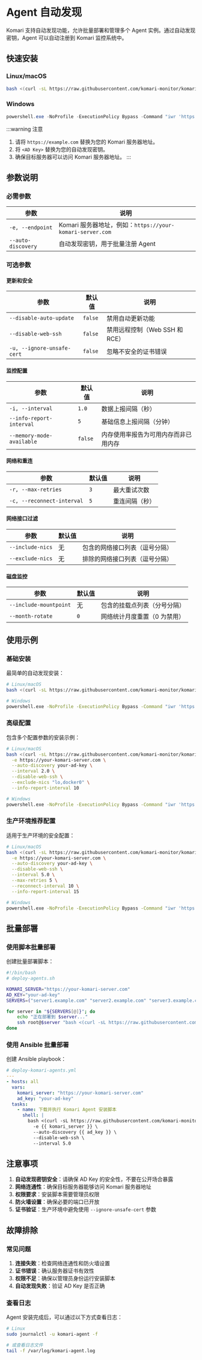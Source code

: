 # Agent 自动发现

Komari 支持自动发现功能，允许批量部署和管理多个 Agent 实例。通过自动发现密钥，Agent 可以自动注册到 Komari 监控系统中。

## 快速安装

### Linux/macOS

```bash
bash <(curl -sL https://raw.githubusercontent.com/komari-monitor/komari-agent/refs/heads/main/install.sh) -e https://example.com --auto-discovery <AD Key>
```

### Windows

```powershell
powershell.exe -NoProfile -ExecutionPolicy Bypass -Command "iwr 'https://raw.githubusercontent.com/komari-monitor/komari-agent/refs/heads/main/install.ps1' -UseBasicParsing -OutFile 'install.ps1'; & '.\install.ps1' '-e' 'https://example.com' '--auto-discovery' '<AD Key>'"
```

:::warning 注意
1. 请将 `https://example.com` 替换为您的 Komari 服务器地址。
2. 将 `<AD Key>` 替换为您的自动发现密钥。
3. 确保目标服务器可以访问 Komari 服务器地址。
:::

## 参数说明

### 必需参数

| 参数 | 说明 |
|------|------|
| `-e, --endpoint` | Komari 服务器地址，例如：`https://your-komari-server.com` |
| `--auto-discovery` | 自动发现密钥，用于批量注册 Agent |

### 可选参数

#### 更新和安全

| 参数 | 默认值 | 说明 |
|------|--------|------|
| `--disable-auto-update` | `false` | 禁用自动更新功能 |
| `--disable-web-ssh` | `false` | 禁用远程控制（Web SSH 和 RCE） |
| `-u, --ignore-unsafe-cert` | `false` | 忽略不安全的证书错误 |

#### 监控配置

| 参数 | 默认值 | 说明 |
|------|--------|------|
| `-i, --interval` | `1.0` | 数据上报间隔（秒） |
| `--info-report-interval` | `5` | 基础信息上报间隔（分钟） |
| `--memory-mode-available` | `false` | 内存使用率报告为可用内存而非已用内存 |

#### 网络和重连

| 参数 | 默认值 | 说明 |
|------|--------|------|
| `-r, --max-retries` | `3` | 最大重试次数 |
| `-c, --reconnect-interval` | `5` | 重连间隔（秒） |

#### 网络接口过滤

| 参数 | 默认值 | 说明 |
|------|--------|------|
| `--include-nics` | 无 | 包含的网络接口列表（逗号分隔） |
| `--exclude-nics` | 无 | 排除的网络接口列表（逗号分隔） |

#### 磁盘监控

| 参数 | 默认值 | 说明 |
|------|--------|------|
| `--include-mountpoint` | 无 | 包含的挂载点列表（分号分隔） |
| `--month-rotate` | `0` | 网络统计月度重置（0 为禁用） |

## 使用示例

### 基础安装

最简单的自动发现安装：

```bash
# Linux/macOS
bash <(curl -sL https://raw.githubusercontent.com/komari-monitor/komari-agent/refs/heads/main/install.sh) -e https://your-komari-server.com --auto-discovery your-ad-key

# Windows
powershell.exe -NoProfile -ExecutionPolicy Bypass -Command "iwr 'https://raw.githubusercontent.com/komari-monitor/komari-agent/refs/heads/main/install.ps1' -UseBasicParsing -OutFile 'install.ps1'; & '.\install.ps1' '-e' 'https://your-komari-server.com' '--auto-discovery' 'your-ad-key'"
```

### 高级配置

包含多个配置参数的安装示例：

```bash
# Linux/macOS
bash <(curl -sL https://raw.githubusercontent.com/komari-monitor/komari-agent/refs/heads/main/install.sh) \
  -e https://your-komari-server.com \
  --auto-discovery your-ad-key \
  --interval 2.0 \
  --disable-web-ssh \
  --exclude-nics "lo,docker0" \
  --info-report-interval 10

# Windows
powershell.exe -NoProfile -ExecutionPolicy Bypass -Command "iwr 'https://raw.githubusercontent.com/komari-monitor/komari-agent/refs/heads/main/install.ps1' -UseBasicParsing -OutFile 'install.ps1'; & '.\install.ps1' '-e' 'https://your-komari-server.com' '--auto-discovery' 'your-ad-key' '--interval' '2.0' '--disable-web-ssh' '--exclude-nics' 'lo,docker0' '--info-report-interval' '10'"
```

### 生产环境推荐配置

适用于生产环境的安全配置：

```bash
# Linux/macOS
bash <(curl -sL https://raw.githubusercontent.com/komari-monitor/komari-agent/refs/heads/main/install.sh) \
  -e https://your-komari-server.com \
  --auto-discovery your-ad-key \
  --disable-web-ssh \
  --interval 5.0 \
  --max-retries 5 \
  --reconnect-interval 10 \
  --info-report-interval 15

# Windows
powershell.exe -NoProfile -ExecutionPolicy Bypass -Command "iwr 'https://raw.githubusercontent.com/komari-monitor/komari-agent/refs/heads/main/install.ps1' -UseBasicParsing -OutFile 'install.ps1'; & '.\install.ps1' '-e' 'https://your-komari-server.com' '--auto-discovery' 'your-ad-key' '--disable-web-ssh' '--interval' '5.0' '--max-retries' '5' '--reconnect-interval' '10' '--info-report-interval' '15'"
```

## 批量部署

### 使用脚本批量部署

创建批量部署脚本：

```bash
#!/bin/bash
# deploy-agents.sh

KOMARI_SERVER="https://your-komari-server.com"
AD_KEY="your-ad-key"
SERVERS=("server1.example.com" "server2.example.com" "server3.example.com")

for server in "${SERVERS[@]}"; do
    echo "正在部署到 $server..."
    ssh root@$server "bash <(curl -sL https://raw.githubusercontent.com/komari-monitor/komari-agent/refs/heads/main/install.sh) -e $KOMARI_SERVER --auto-discovery $AD_KEY"
done
```

### 使用 Ansible 批量部署

创建 Ansible playbook：

```yaml
# deploy-komari-agents.yml
---
- hosts: all
  vars:
    komari_server: "https://your-komari-server.com"
    ad_key: "your-ad-key"
  tasks:
    - name: 下载并执行 Komari Agent 安装脚本
      shell: |
        bash <(curl -sL https://raw.githubusercontent.com/komari-monitor/komari-agent/refs/heads/main/install.sh) \
          -e {{ komari_server }} \
          --auto-discovery {{ ad_key }} \
          --disable-web-ssh \
          --interval 5.0
```

## 注意事项

1. **自动发现密钥安全**：请确保 AD Key 的安全性，不要在公开场合暴露
2. **网络连通性**：确保目标服务器能够访问 Komari 服务器地址
3. **权限要求**：安装脚本需要管理员权限
4. **防火墙设置**：确保必要的端口已开放
5. **证书验证**：生产环境中避免使用 `--ignore-unsafe-cert` 参数

## 故障排除

### 常见问题

1. **连接失败**：检查网络连通性和防火墙设置
2. **证书错误**：确认服务器证书有效性
3. **权限不足**：确保以管理员身份运行安装脚本
4. **自动发现失败**：验证 AD Key 是否正确

### 查看日志

Agent 安装完成后，可以通过以下方式查看日志：

```bash
# Linux
sudo journalctl -u komari-agent -f

# 或查看日志文件
tail -f /var/log/komari-agent.log
```

